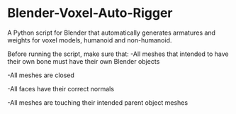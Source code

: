# Blender-Voxel-Auto-Rigger
A Python script for Blender that automatically generates armatures and weights for voxel models, humanoid and non-humanoid.

Before running the script, make sure that:
-All meshes that intended to have their own bone must have their own Blender objects

-All meshes are closed 

-All faces have their correct normals

-All meshes are touching their intended parent object meshes
